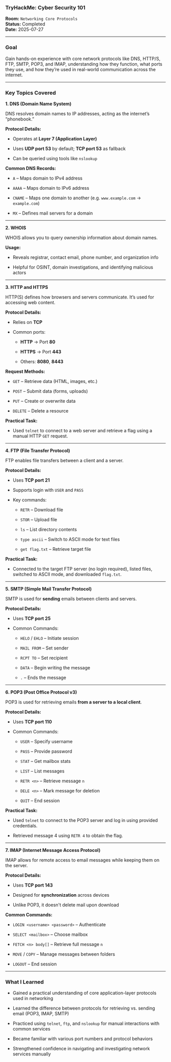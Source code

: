 
### **TryHackMe: Cyber Security 101**

**Room:** `Networking Core Protocols`  
**Status:** Completed  
**Date:** 2025-07-27

----------

### **Goal**

Gain hands-on experience with core network protocols like DNS, HTTP/S, FTP, SMTP, POP3, and IMAP, understanding how they function, what ports they use, and how they’re used in real-world communication across the internet.

----------


### **Key Topics Covered**


**1. DNS (Domain Name System)**

DNS resolves domain names to IP addresses, acting as the internet’s “phonebook.”

**Protocol Details:**

-   Operates at **Layer 7 (Application Layer)**
    
-   Uses **UDP port 53** by default; **TCP port 53** as fallback
    
-   Can be queried using tools like `nslookup`
    

**Common DNS Records:**

-   `A` – Maps domain to IPv4 address
    
-   `AAAA` – Maps domain to IPv6 address
    
-   `CNAME` – Maps one domain to another (e.g. `www.example.com` → `example.com`)
    
-   `MX` – Defines mail servers for a domain
    

----------

**2. WHOIS**

WHOIS allows you to query ownership information about domain names.

**Usage:**

-   Reveals registrar, contact email, phone number, and organization info
    
-   Helpful for OSINT, domain investigations, and identifying malicious actors
    

----------

**3. HTTP and HTTPS**

HTTP(S) defines how browsers and servers communicate. It’s used for accessing web content.

**Protocol Details:**

-   Relies on **TCP**
    
-   Common ports:
    
    -   **HTTP** → Port **80**
        
    -   **HTTPS** → Port **443**
        
    -   Others: **8080**, **8443**
        

**Request Methods:**

-   `GET` – Retrieve data (HTML, images, etc.)
    
-   `POST` – Submit data (forms, uploads)
    
-   `PUT` – Create or overwrite data
    
-   `DELETE` – Delete a resource
    

**Practical Task:**

-   Used `telnet` to connect to a web server and retrieve a flag using a manual HTTP `GET` request.
    

----------

**4. FTP (File Transfer Protocol)**

FTP enables file transfers between a client and a server.

**Protocol Details:**

-   Uses **TCP port 21**
    
-   Supports login with `USER` and `PASS`
    
-   Key commands:
    
    -   `RETR` – Download file
        
    -   `STOR` – Upload file
        
    -   `ls` – List directory contents
        
    -   `type ascii` – Switch to ASCII mode for text files
        
    -   `get flag.txt` – Retrieve target file
        

**Practical Task:**

-   Connected to the target FTP server (no login required), listed files, switched to ASCII mode, and downloaded `flag.txt`.
    

----------

**5. SMTP (Simple Mail Transfer Protocol)**

SMTP is used for **sending** emails between clients and servers.

**Protocol Details:**

-   Uses **TCP port 25**
    
-   Common Commands:
    
    -   `HELO` / `EHLO` – Initiate session
        
    -   `MAIL FROM` – Set sender
        
    -   `RCPT TO` – Set recipient
        
    -   `DATA` – Begin writing the message
        
    -   `.` – Ends the message
        

----------

**6. POP3 (Post Office Protocol v3)**

POP3 is used for retrieving emails **from a server to a local client**.

**Protocol Details:**

-   Uses **TCP port 110**
    
-   Common Commands:
    
    -   `USER` – Specify username
        
    -   `PASS` – Provide password
        
    -   `STAT` – Get mailbox stats
        
    -   `LIST` – List messages
        
    -   `RETR <n>` – Retrieve message `n`
        
    -   `DELE <n>` – Mark message for deletion
        
    -   `QUIT` – End session
        

**Practical Task:**

-   Used `telnet` to connect to the POP3 server and log in using provided credentials.
    
-   Retrieved message 4 using `RETR 4` to obtain the flag.
    

----------

**7. IMAP (Internet Message Access Protocol)**

IMAP allows for remote access to email messages while keeping them on the server.

**Protocol Details:**

-   Uses **TCP port 143**
    
-   Designed for **synchronization** across devices
    
-   Unlike POP3, it doesn't delete mail upon download
    

**Common Commands:**

-   `LOGIN <username> <password>` – Authenticate
    
-   `SELECT <mailbox>` – Choose mailbox
    
-   `FETCH <n> body[]` – Retrieve full message `n`
    
-   `MOVE` / `COPY` – Manage messages between folders
    
-   `LOGOUT` – End session
    

----------

### **What I Learned**

-   Gained a practical understanding of core application-layer protocols used in networking
    
-   Learned the difference between protocols for retrieving vs. sending email (POP3, IMAP, SMTP)
    
-   Practiced using `telnet`, `ftp`, and `nslookup` for manual interactions with common services
    
-   Became familiar with various port numbers and protocol behaviors
    
-   Strengthened confidence in navigating and investigating network services manually
